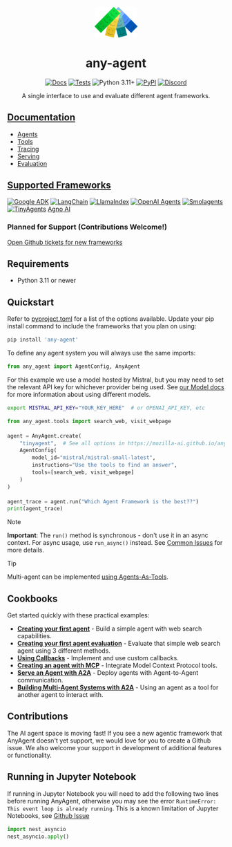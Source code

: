 <p align="center">
  <picture>
    <img src="docs/images/any-agent-logo-mark.png" width="20%" alt="Project logo"/>
  </picture>
</p>

<div align="center">

# any-agent

[![Docs](https://github.com/mozilla-ai/any-agent/actions/workflows/docs.yaml/badge.svg)](https://github.com/mozilla-ai/any-agent/actions/workflows/docs.yaml/)
[![Tests](https://github.com/mozilla-ai/any-agent/actions/workflows/tests-integration.yaml/badge.svg)](https://github.com/mozilla-ai/any-agent/actions/workflows/tests-integration.yaml/)
![Python 3.11+](https://img.shields.io/badge/python-3.11%2B-blue.svg)
[![PyPI](https://img.shields.io/pypi/v/any-agent)](https://pypi.org/project/any-agent/)
<a href="https://discord.gg/4gf3zXrQUc">
    <img src="https://img.shields.io/static/v1?label=Chat%20on&message=Discord&color=blue&logo=Discord&style=flat-square" alt="Discord">
</a>

A single interface to use and evaluate different agent frameworks.

</div>

## [Documentation](https://mozilla-ai.github.io/any-agent/)

- [Agents](https://mozilla-ai.github.io/any-agent/agents/)
- [Tools](https://mozilla-ai.github.io/any-agent/agents/tools/)
- [Tracing](https://mozilla-ai.github.io/any-agent/tracing/)
- [Serving](https://mozilla-ai.github.io/any-agent/serving/)
- [Evaluation](https://mozilla-ai.github.io/any-agent/evaluation/)

## [Supported Frameworks](https://mozilla-ai.github.io/any-agent/)

[![Google ADK](https://img.shields.io/badge/Google%20ADK-4285F4?logo=google&logoColor=white)](https://github.com/google/adk-python) [![LangChain](https://img.shields.io/badge/LangChain-1e4545?logo=langchain&logoColor=white)](https://github.com/langchain-ai/langgraph) [![LlamaIndex](https://img.shields.io/badge/🦙%20LlamaIndex-fbcfe2)](https://github.com/run-llama/llama_index) [![OpenAI Agents](https://img.shields.io/badge/OpenAI%20Agents-black?logo=openai)](https://github.com/openai/openai-agents-python) [![Smolagents](https://img.shields.io/badge/Smolagents-ffcb3a?logo=huggingface&logoColor=white)](https://smolagents.org/) [![TinyAgents](https://img.shields.io/badge/TinyAgents-ffcb3a?logo=huggingface&logoColor=white)]([https://smolagents.org/](https://huggingface.co/blog/tiny-agents))  [Agno AI](https://docs.agno.com/introduction)


### Planned for Support (Contributions Welcome!)

[Open Github tickets for new frameworks](https://github.com/mozilla-ai/any-agent/issues?q=is%3Aissue%20state%3Aopen%20label%3Aframeworks)

## Requirements

- Python 3.11 or newer

## Quickstart

Refer to [pyproject.toml](./pyproject.toml) for a list of the options available.
Update your pip install command to include the frameworks that you plan on using:

```bash
pip install 'any-agent'
```

To define any agent system you will always use the same imports:

```python
from any_agent import AgentConfig, AnyAgent
```
For this example we use a model hosted by Mistral, but you may need to set the relevant API key for whichever provider being used.
See [our Model docs](https://mozilla-ai.github.io/any-agent/frameworks/#models) for more information about using different models.

```bash
export MISTRAL_API_KEY="YOUR_KEY_HERE"  # or OPENAI_API_KEY, etc
```

```python
from any_agent.tools import search_web, visit_webpage

agent = AnyAgent.create(
    "tinyagent",  # See all options in https://mozilla-ai.github.io/any-agent/
    AgentConfig(
        model_id="mistral/mistral-small-latest",
        instructions="Use the tools to find an answer",
        tools=[search_web, visit_webpage]
    )
)

agent_trace = agent.run("Which Agent Framework is the best??")
print(agent_trace)
```

> [!NOTE]
> **Important**: The `run()` method is synchronous - don't use it in an async context. For async usage, use `run_async()` instead. See [Common Issues](https://mozilla-ai.github.io/any-agent/#common-issues) for more details.


> [!TIP]
> Multi-agent can be implemented [using Agents-As-Tools](https://mozilla-ai.github.io/any-agent/agents/tools/#using-agents-as-tools).

## Cookbooks

Get started quickly with these practical examples:

- **[Creating your first agent](https://mozilla-ai.github.io/any-agent/cookbook/your_first_agent/)** - Build a simple agent with web search capabilities.
- **[Creating your first agent evaluation](https://mozilla-ai.github.io/any-agent/cookbook/your_first_agent_evaluation/)** - Evaluate that simple web search agent using 3 different methods.
- **[Using Callbacks](https://mozilla-ai.github.io/any-agent/cookbook/callbacks/)** - Implement and use custom callbacks.
- **[Creating an agent with MCP](https://mozilla-ai.github.io/any-agent/cookbook/mcp_agent/)** - Integrate Model Context Protocol tools.
- **[Serve an Agent with A2A](https://mozilla-ai.github.io/any-agent/cookbook/serve_a2a/)** - Deploy agents with Agent-to-Agent communication.
- **[Building Multi-Agent Systems with A2A](https://mozilla-ai.github.io/any-agent/cookbook/a2a_as_tool/)** - Using an agent as a tool for another agent to interact with.

## Contributions

The AI agent space is moving fast! If you see a new agentic framework that AnyAgent doesn't yet support, we would love for you to create a Github issue. We also welcome your support in development of additional features or functionality.


## Running in Jupyter Notebook

If running in Jupyter Notebook you will need to add the following two lines before running AnyAgent, otherwise you may see the error `RuntimeError: This event loop is already running`. This is a known limitation of Jupyter Notebooks, see [Github Issue](https://github.com/jupyter/notebook/issues/3397#issuecomment-376803076)

```python
import nest_asyncio
nest_asyncio.apply()
```
